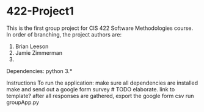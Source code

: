 # 422-Project1
This is the first group project for CIS 422 Software Methodologies course.
In order of branching, the project authors are:
1. Brian Leeson
2. Jamie Zimmerman
3. 


Dependencies:
python 3.*

Instructions
To run the application:
 make sure all dependencies are installed
 make and send out a google form survey # TODO elaborate. link to template?
 after all responses are gathered, export the google form csv
 run groupApp.py